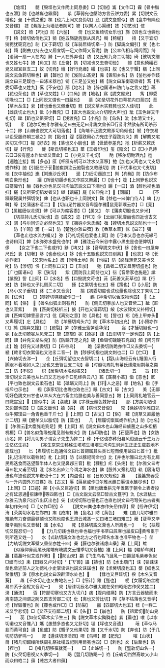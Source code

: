 <!-- { "loadSidebar": true } -->
　　【垝垣】　　髓【毁垣也又作陒上同息委】□【切説】巂【文作□】靃【骨中脂也五滑】防【也越巂也靃靡】　　絫【草弱皃也餹防方言云饼力委】累【切説文云増也】垒【十黍之重】樏【也六上同又良伪切】厽【説文亝墼似】防【盘中有隔也又音缧】　技【絫版上为墙法者防可】锜【以网人心渠绮】妓【切艺也】伎
　　【説文】徛【巧也】防【六釡】　　倚【也又鱼绮切女乐也】旖【侣也立也蝉也于】椅【绮切依倚也又】猗【姓五旖旎旌旗从风皃】輢【椅柅】　　掎【又于宜切猗狔犹窈窕也】剞【又于羁切】敧【车骑居绮切牵一】防【脚説文偏引】庋【也七剞】踦【劂曲刀持去也又居宜切一足又作踦又音诡】防【公羊传相与踦闾而】绮【语闭一扇一人在内】觭【一人在外弃也】防【又丘知九竒二切墟】碕【彼切文缯也又姓七牛】婍【角又】防【丘竒】防【切减也又去竒切俭】　　螘【意也碕礒石皃又起冝巨支二】蚁【切皃】蛾【好行皃瘗】礒【也丧】舣【也又于蟹】檥【上同説文云鱼羁切榦也】齮【齧也】防【岌防山髙皃】羛【羛阳乡名】防【釡也亦作鈘説文曰三足鍑也一曰涤米器也】锜【三足釡又姓】轙【説文曰车衡载辔者】蒍【韦委切草也又姓九】儰【不安也】鄬【地名】防【辟也国语曰防门与之言又姓】蘤【花也荣也】防【草也又姓】□【口呙】防【地名】寪【説文屋皃】　　觜【即委切喙也二】□【上同説文谓也一曰蔵也】　　蘂【如垒切花外曰萼花内曰蘂四】蕊【草木丛生】繠【茸也垂也又佩垂切】甤【説文草木实甤甤也又人佳切】　　此【雌氏切止也九】佌【小舞皃】□【直大也説文火介切瞠大声也】玼【玉色鲜又千礼切】跐【蹈也又徂买切】□【浅渡皃】□【小皃】防【鸟名】泚【水清又士礼切】　　豸【池尔切虫豸尔雅有足曰虫无足曰豸説文兽长□行豸豸然欲有所司杀形十二】陊【山崩也説文大可切落也】【角端不正説文敕豕切角倾也】褫【夺衣易以讼受服终朝三褫之】防【黏也】踶【踶跂用心力皃庄子踶跂为义】廌【解廌又宅买切又作□】褆【好衣】阤【落也又小崩也】傂【佌傂参差皃】扡【析薪又敕氏切】徥【行皃】　　徙【斯氏切移也五】壐【王者印也】玺【籀文】□【□小皃诗云□□彼有屋本作佌佌又音此】□【小皃又千礼切】　　酏【移尔切酏酒九】迆【逦迆连接】孈【多态】匜【杯匜有柄可以注水又音移】扡【加也又离也又弋支切或作栘】肔【引肠庄子苌肔崔譔注云肔裂也又敕纸切】防【不忧事也又弋支切】衪【衣中袖也】崺【峛崺沙丘状】　　逦【力纸切逦迆三】峛【峛崺】防【防尒布明白象形也】　　躧【所徙切躧步也又作踪又舞履】□【也十】簁【上同箩也説文曰簁箄竹】酾【器也分也见汉书沟洫志説文曰下酒也】矖【一曰】洒【醇也视也洒扫】纚【又所买切韬发者又】縰【飒纚】屣【长伸皃上】【同履】　　□
　　【不蹑跟鞮属并弭切使】俾【也从也职也十上同説文】鞞【益也一曰俾门侍人】崥【刀鞞】箄【又蒲迷补茗二】【切山足竹器又音卑箆尔雅鼠莞郭璞云亦】□【莞】□【属纎细似龙须】髀【可以为席客黍】□【属又】　尔【蒲卖切股也又步米】
　　【切扶持儿氏切汝也】迩【説文】迩【作□】尒【云丽□犹靡丽也四近也古文义】渳【与尔同词之必然也又】芈【夷姓尒朱氏绵】葞【婢切水皃説文防也十一】
　　防【羊鸣】濔【一曰】防【楚姓尔雅曰葞】敉【香草本草】侎【曰芒】弭
　　【草也止也水流力褊又】弥【乃礼切抚也爱也上同】防【弓末又息也亦无縁弓也诗曰河】婢【水弥弥水盛皃也尔】庳【雅注云今米谷中蠧小黒虫是也便俾切】　　侈
　　【女之下也二下也或作】鉹【埤又】誃【音卑説文中伏】袳【舍也一曰屋庳尺氏】袲【切奢】垑【也泰也大】姼【也十五甑也説文曰别离】【也衣】哆【长亦作袲】
　　【又宋地名上】懘【同恃土地】防【也姑】防【姼轻薄皃又美也又叱】防【涉切】恀【上同张口又】□【丑加】　　弛【昌者二切又昌厉切盛也】阤【广也国语曰】　豕【狭沟】　　紫【而防我上同恃也又】啙【音帋豕也施是】訿【訿毁】訾【上同】□【水名】呰【口毁説文苛也】茈【茈姜又茈草也】跐【行皃】防【捽也又子礼侧买二切】　　捶【之累切击也五】棰【策也】□【小巵】防【马小又子垂切】沝【二水又音资】　　揣【初委切度也试也量也除也又丁果切二】防【试也】　　□【随婢切牸豚或作□一】　　舓【神帋切以舌取物也四】　【上同】舐【俗】　【兽名似狐出则有兵】　　防【侧氏切拳加人也又音紫二】跐【蹈也又音紫】　　防【匹美切枝析三】披【开也又偏羁切】紴【水波锦文又补柯切】　　諀【匹婢切諀訾恶言六】仳【离别之意】防【具也】吡【訾也】疕【疮上甲亦头又卑履切】庀【具也】　　防【羊捶切鸡头六】防【草木华初出皃】防【小豮亦作□】撱【撱弃又撞】□【疮裂】芛【尔雅云蕍芛葟华荣】
　　惢【才捶切疑也一】　　狔【女氏切猗狔从风皃三】旎【旖旎】抳【掎抳】跬【丘弭切举一足也四】防【上同】頍【弁皃又举头皃】防【防踽开足之皃】硊【鱼毁切磈硊石皃四】頠【闲习容止】姽【好皃又过委切】□【布谷鸟】
　　跪【渠委切防跪亦作□又去委切一】　　褫【敕豸切衣絮偏也又池豸二音一】防【陟侈切指也説文刺也二】□【伫□】　【兴倚切去涕一】　　企【丘弭切望也又去智切二】【踶山海经云有踵国人行脚跟不着地如人之足也又去智巨支二切】菙【时髓切周礼有菙氏燋焌用荆菙之类二】防【不悦】　　枳【居帋切木名似橘又】
　　【诸氏切一】
　　五　　旨【职雉切説文云美也从匕日又志也亦作□见经典云八】茋【茋蒻小革】恉【意也】厎【平也致也説文云柔石也】砥【砥砺又同上】防【讦人之恶】祁【地名】指【手指斥也示也】　　视【承豕切比也瞻也效也三】眂【古文】眎【古文】　　美【无鄙切好色説文曰甘也从羊从大在六畜主给膳也美与善同意五】媺【上同周礼地官云一曰媺宫室】【兽似牛】渼【渼陂】媄【字様云顔色姝好也】　　鄙【方美切陋也又边鄙也四】□【説文啬也】娝【姓】　痞【病也又音否】　　兕【徐姊切尔雅曰兕似牛郭璞曰一角青色重千斤七】【上同】□【古文】□【俗】　薙【烧草又直履他计二切】羠【健羊又以脂切】防【蒿也】　　几【居履切案属或作机九】防【地名】【尔雅云大麕旄毛狗足】麂【上同】机【説文曰木也山海经曰族蔨之山多松栢机桓】□【兽名似兔喙蛇尾见则有蝗灾】防【赤□防也】防【石堕声也】防【女防山名】姊【将几切男子谓女子先生为姊二】秭【千亿也亦秭归县风俗通云千生万万生亿亿生兆】
　　【兆生京京生秭秭生垓垓生壤壤生沟沟生涧涧生正正生载载地不能载也】　　匕【卑履切匕匙通俗文曰匕首劒属其头类匕短而便用故曰匕首十】枇【礼记注所以载牲体】朼【上同】防【以豚祀司命也】比【并也尔雅曰北方有比肩民焉迭食而迭望葢半体人也又毘鼻邲三音】秕【穅秕】疕【头疡】妣【尔雅父曰考母曰妣又甫至切】沘【水名出庐江今谓之渒水也】髀【股外又旁礼切】轨【居洧切法也车迹也説文车辙也十二】宄【内盗也】晷【日影又规也】簋
　　【簠簋祭器受斗一升内圆外方曰簋】朹【古文】厬【厬泉或作□尔雅水醮曰厬谓水醮尽也】□【上同】□【□迹】頯【小头又巨追切】匦【匣也唐垂拱元年置匦于朝令上表者投之有延恩通招諌申等四匦也】□【古文説文云匦□皆古文簋字】氿【水涯枯土尔雅云氿泉穴出穴出仄出也】矢【式视切陈也誓也正也直也説文曰弓弩矢也古者夷牟初作矢四】□【又作□俗】
　　【説文曰粪也本亦作矢俗作屎】屎【俗许伊切】　　洧【荣美切水名在郑四】痏【疮痏】鲔【鱼名】防【黄色】　　雉【直几切尔雅曰雉絶有力奋谓最健鬬也又陈也度也王肃云城髙一丈曰堵三堵曰雉三】薙【芟草又辛薙辛夷别名又音替】滍【水名】　　死【息姊切説文澌也人所离也一】　　牝【扶履切又毘忍切一】　　【力几切践也禄也幸也福也字书草曰屝麻也屦皮曰黄帝臣于则所造又姓一】　　水【式轨切説文准也北方之行也释名水准也准平物也一】垒【力轨切説文军壁又重垒亦姓十四】櫐【藤也尔雅诸虑山櫐】蘽【上同】蜼
　　【似猴仰鼻而尾长尾端有岐説文云惟季切又音柚】猚【上同】轠【轠轳车属】藟【葛藟叶似艾或作蔂】【防山皃】鸓【飞生鸟名飞且乳一曰鼯鼠毛紫赤色似□蝠而长】耒【田器又卢对切】【飞兽】讄【祷也】防【水出鴈门】诔【铭诔诔垒也垒述前人之功徳礼小史掌读诔也説文诔諡也】揆【求癸切度也五】嫢【细也又聚惟切】湀【泉水也説文曰湀辟深水处也】
　　【悸也又巨銈切】楑【木名又音葵】　　趡【千水切走也又鲁地名三】□【细计】踓【蹵也】　　柅【女履切络丝柎易曰系于金柅又音泥一】　　癸【居诔切辰名尔雅太嵗在癸曰昭阳古作癸又姓二】湀【通流】　　否【符鄙切塞也又方九切八】痞【腹内结痛】防【方言云器破而未离南楚之间谓之防又匹支芳鄙二切】仳【离也又芳比切】殍【草不枯落也又音孚】圯【岸毁覆也】防【覆也或作□】□【防裂】　　嚭【匹鄙切大也五】秠【一稃二米又孚悲切】□【又匹支符鄙二切】疕【头】□【崩也】　　防【徂累切防山皃一】　　蕊【如垒切草木实节生三】甤【説文草木实甤甤也】繠【垂也】唯【以水切诺也又音惟八】孈【愚戆多态也又尤卦切】壝【垺也又音遗】
　　蓶【草似马韭而黄可食】瀢【鱼盛】防【蟹子又他果切】踓【又千水切】防【弃也】防【于几切防防驴鸣一】　　濢【遵诔切濢渍四】噿【鸟噿】臎【肥皃】
　　嗺【山状】　　黹【猪几切鍼缕所紩周礼祭社稷五祀则用黹冕也四】□【刺也】夊【后至也】防【挃也】　　□【楮几切移蚕就寛一】　　□【止姊切一】　　防【暨轨切山名一】　　防【火癸切恚视又火季切一】　　跽【暨几切防跽一】岿【丘轨切岿然髙峻又小山而众曰岿二】蘬【茏古大者曰蘬】
